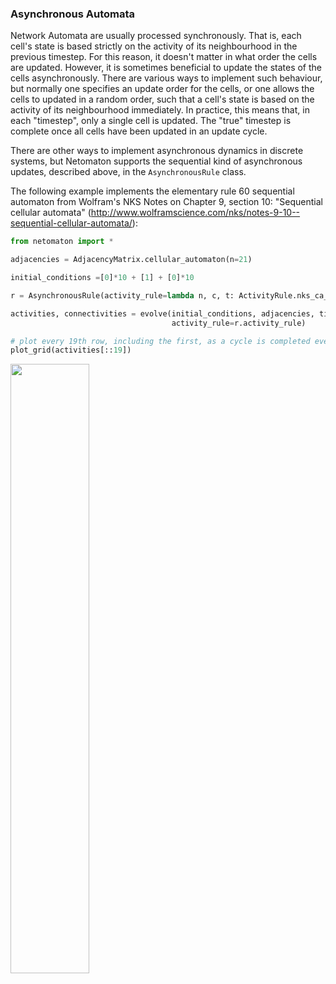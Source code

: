 ### Asynchronous Automata

Network Automata are usually processed synchronously. That is, each cell's
state is based strictly on the activity of its neighbourhood in the previous
timestep. For this reason, it doesn't matter in what order the cells are
updated. However, it is sometimes beneficial to update the states of the
cells asynchronously. There are various ways to implement such behaviour,
but normally one specifies an update order for the cells, or one allows the
cells to updated in a random order, such that a cell's state is based
on the activity of its neighbourhood immediately. In practice, this means
that, in each "timestep", only a single cell is updated. The "true" timestep
is complete once all cells have been updated in an update cycle.

There are other ways to implement asynchronous dynamics in discrete
systems, but Netomaton supports the sequential kind of asynchronous updates,
described above, in the `AsynchronousRule` class.

The following example implements the elementary rule 60 sequential
automaton from Wolfram's NKS Notes on Chapter 9, section 10:
"Sequential cellular automata" (http://www.wolframscience.com/nks/notes-9-10--sequential-cellular-automata/):

```python
from netomaton import *

adjacencies = AdjacencyMatrix.cellular_automaton(n=21)

initial_conditions =[0]*10 + [1] + [0]*10

r = AsynchronousRule(activity_rule=lambda n, c, t: ActivityRule.nks_ca_rule(n, c, 60), update_order=range(1, 20))

activities, connectivities = evolve(initial_conditions, adjacencies, timesteps=19*20,
                                    activity_rule=r.activity_rule)

# plot every 19th row, including the first, as a cycle is completed every 19 rows
plot_grid(activities[::19])
```
<img src="https://raw.githubusercontent.com/lantunes/netomaton/master/resources/rule60async.png" width="50%"/>